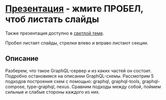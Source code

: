 # [Презентация](https://nodkz.github.io/conf-talks/talks/2019.05.12-zlit-tech-kyiv/index.html) - жмите ПРОБЕЛ, чтоб листать слайды

Также презентация доступно в [светлой теме](https://nodkz.github.io/conf-talks/talks/2019.05.12-zlit-tech-kyiv/white.html).

Пробел листает слайды, стрелки влево и вправо листают секции.

## Описание

Разберем, что такое GraphQL-сервер и из каких частей он состоит. Подробно остановимся на описании GraphQL-схемы. Рассмотрим 5 подходов построения схем с помощью: graphql, graphql-tools, graphql-compose, type-graphql, nexus. Сравним подходы между собой, поймем сильные и слабые стороны каждого из них.